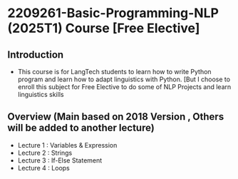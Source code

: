 # 2209261-Basic-Programming-NLP (2025T1) Course [Free Elective]

## Introduction
- This course is for LangTech students to learn how to write Python program and learn how to adapt linguistics with Python. [But I choose to enroll this subject for Free Elective to do some of NLP Projects and learn linguistics skills

## Overview (Main based on 2018 Version , Others will be added to another lecture)
- Lecture 1 : Variables & Expression
- Lecture 2 : Strings
- Lecture 3 : If-Else Statement
- Lecture 4 : Loops

